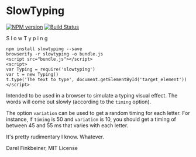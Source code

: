 SlowTyping
==========
[![NPM version](https://badge.fury.io/js/slowtyping.svg)](http://badge.fury.io/js/slowtyping)
[![Build Status](https://travis-ci.org/darelf/typing.svg)](https://travis-ci.org/darelf/typing)

S l o w  T y p i n g

    npm install slowtyping --save
    browserify -r slowtyping -o bundle.js
    <script src="bundle.js"></script>
    <script>
    var Typing = require('slowtyping')
    var t = new Typing()
    t.type('The text to type', document.getElementById('target_element'))
    </script>


Intended to be used in a browser to simulate a typing visual effect.
The words will come out slowly (according to the `timing` option).

The option `variation` can be used to get a random timing for each letter.
For instance, if `timing` is 50 and `variation` is 10, you should get a timing
of between 45 and 55 ms that varies with each letter.

It's pretty rudimentary I know. Whatever.

Darel Finkbeiner, MIT License

